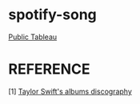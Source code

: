 # spotify-song
[Public Tableau](https://public.tableau.com/app/profile/tedhwang007/viz/Book1_16957147109620/Streams)
# REFERENCE

[1] [Taylor Swift's albums discography](https://en.wikipedia.org/wiki/Taylor_Swift_albums_discography)
